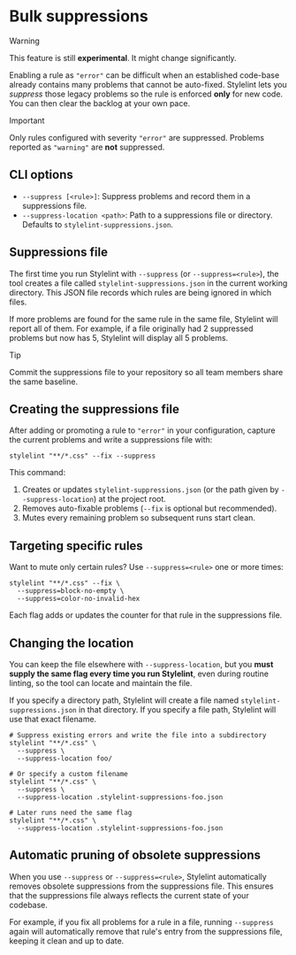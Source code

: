 # Bulk suppressions

> [!WARNING]
> This feature is still **experimental**. It might change significantly.

Enabling a rule as `"error"` can be difficult when an established code-base already contains many problems that cannot be auto-fixed.
Stylelint lets you _suppress_ those legacy problems so the rule is enforced **only** for new code. You can then clear the backlog at your own pace.

> [!IMPORTANT]
> Only rules configured with severity `"error"` are suppressed.
> Problems reported as `"warning"` are **not** suppressed.

## CLI options

- `--suppress [<rule>]`: Suppress problems and record them in a suppressions file.
- `--suppress-location <path>`: Path to a suppressions file or directory. Defaults to `stylelint-suppressions.json`.

## Suppressions file

The first time you run Stylelint with `--suppress` (or `--suppress=<rule>`), the tool creates a file called `stylelint-suppressions.json` in the current working directory.
This JSON file records which rules are being ignored in which files.

If more problems are found for the same rule in the same file, Stylelint will report all of them. For example, if a file originally had 2 suppressed problems but now has 5, Stylelint will display all 5 problems.

> [!TIP]
> Commit the suppressions file to your repository so all team members share the same baseline.

## Creating the suppressions file

After adding or promoting a rule to `"error"` in your configuration, capture the current problems and write a suppressions file with:

```shell
stylelint "**/*.css" --fix --suppress
```

This command:

1. Creates or updates `stylelint-suppressions.json` (or the path given by `--suppress-location`) at the project root.
2. Removes auto-fixable problems (`--fix` is optional but recommended).
3. Mutes every remaining problem so subsequent runs start clean.

## Targeting specific rules

Want to mute only certain rules? Use `--suppress=<rule>` one or more times:

```shell
stylelint "**/*.css" --fix \
  --suppress=block-no-empty \
  --suppress=color-no-invalid-hex
```

Each flag adds or updates the counter for that rule in the suppressions file.

## Changing the location

You can keep the file elsewhere with `--suppress-location`, but you **must supply the same flag every time you run Stylelint**, even during routine linting, so the tool can locate and maintain the file.

If you specify a directory path, Stylelint will create a file named `stylelint-suppressions.json` in that directory. If you specify a file path, Stylelint will use that exact filename.

```shell
# Suppress existing errors and write the file into a subdirectory
stylelint "**/*.css" \
  --suppress \
  --suppress-location foo/

# Or specify a custom filename
stylelint "**/*.css" \
  --suppress \
  --suppress-location .stylelint-suppressions-foo.json

# Later runs need the same flag
stylelint "**/*.css" \
  --suppress-location .stylelint-suppressions-foo.json
```

## Automatic pruning of obsolete suppressions

When you use `--suppress` or `--suppress=<rule>`, Stylelint automatically removes obsolete suppressions from the suppressions file. This ensures that the suppressions file always reflects the current state of your codebase.

For example, if you fix all problems for a rule in a file, running `--suppress` again will automatically remove that rule's entry from the suppressions file, keeping it clean and up to date.

